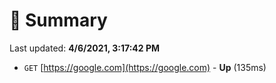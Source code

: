 # 📖 Summary
Last updated: **4/6/2021, 3:17:42 PM**

- `GET` [https://google.com](https://google.com) - **Up** (135ms)
